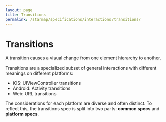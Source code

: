 ```yaml
---
layout: page
title: Transitions
permalink: /starmap/specifications/interactions/transitions/
---
```


# Transitions

A transition causes a visual change from one element hierarchy to another.

Transitions are a specialized subset of general interactions with different meanings on different platforms:

- iOS: UIViewController transitions
- Android: Activity transitions
- Web: URL transitions

The considerations for each platform are diverse and often distinct. To reflect this, the transitions spec is split into two parts: **common specs** and **platform specs**.
